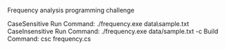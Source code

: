 Frequency analysis programming challenge

CaseSensitive Run Command: ./frequency.exe data\sample.txt
CaseInsensitive Run Command: ./frequency.exe data/sample.txt -c
Build Command: csc frequency.cs
